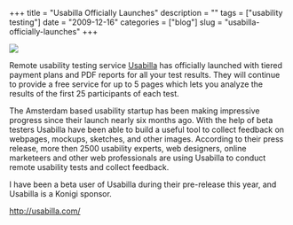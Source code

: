 +++
title = "Usabilla Officially Launches"
description = ""
tags = ["usability testing"]
date = "2009-12-16"
categories = ["blog"]
slug = "usabilla-officially-launches"
+++



  <div class="notebook-screenshot"><a href="http://usabilla.com/"><img src="http://media.konigi.com/bluga/wt4a9ffafacb35a_0.jpg"/></a></div><p>Remote usability testing service <a href="http://usabilla.com/">Usabilla</a> has officially launched with tiered payment plans and PDF reports for all your test results. They will continue to provide a free service for up to 5 pages which lets you analyze the results of the first 25 participants of each test.</p>

<p>The Amsterdam based usability startup has been making impressive progress since their launch nearly six months ago.  With the help of beta testers Usabilla have been able to build a useful tool to collect feedback on webpages, mockups, sketches, and other images. According to their press release, more then 2500 usability experts, web designers, online marketeers and other web professionals are using Usabilla to conduct remote usability tests and collect feedback.</p>

<p>I have been a beta user of Usabilla during their pre-release this year, and Usabilla is a Konigi sponsor.</p>

    
  <a href="http://usabilla.com/">http://usabilla.com/</a>

